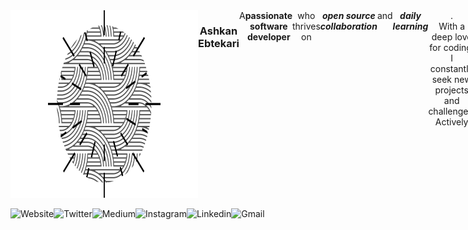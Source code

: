<div align="center" style="display: flex;">
  <img width=300 height=300 alt="Website" src="https://github.com/Chamepp/Chamepp/blob/main/Symbol.png"/> <br />
  <h3 style="font-size: 30 px;">Ashkan Ebtekari</h3>
  A <b>passionate software developer</b> who thrives on <b><i>open source collaboration</i></b> and <b><i>daily learning</i></b>. <br />
  With a deep love for coding, I constantly seek new projects and challenges. <br />
  Actively <b>contributing to open-source initiatives</b>, I believe in <br />
  giving back to the developer community.
</div>

<br />

<div align="center" style="display: flex;">
  <img alt="Website" src="https://img.shields.io/badge/website-000000?style=for-the-badge&logo=About.me&logoColor=white"/>
  <img alt="Twitter" src="https://img.shields.io/badge/Twitter-1DA1F2?style=for-the-badge&logo=twitter&logoColor=white"/>
  <img alt="Medium" src="https://img.shields.io/badge/Medium-12100E?style=for-the-badge&logo=medium&logoColor=white"/>
  <img alt="Instagram" src="https://img.shields.io/badge/Instagram-E4405F?style=for-the-badge&logo=instagram&logoColor=white"/>
  <img alt="Linkedin" src="https://img.shields.io/badge/LinkedIn-0077B5?style=for-the-badge&logo=linkedin&logoColor=white"/>
  <img alt="Gmail" src="https://img.shields.io/badge/Gmail-D14836?style=for-the-badge&logo=gmail&logoColor=white"/>
</div>



